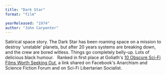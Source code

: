 ```yaml
---
title: "Dark Star"
format: "film"

yearReleased: "1974"
author: "John Carpenter"
---
```

 Satirical space story. The Dark Star has been roaming space  on a mission to destroy 'unstable' planets, but after 20 years  systems are breaking down, and the crew are bored witless. Things go  completely belly-up. Lots of delicious black humour.
  
 Ranked in first place at Goliath's <a href="http://www.goliath.com/movies/10-obscure-sci-fi-films-worth-seeking-out/"> 10 Obscure Sci-Fi Films Worth Seeking Out</a>, a link shared on  Facebook's Anarchism and Science Fiction Forum and on Sci-Fi  Libertarian Socialist.
 